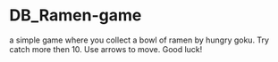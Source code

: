 # DB_Ramen-game

a simple game where you collect a bowl of ramen by hungry goku. Try catch more then 10. 
Use arrows to move. 
Good luck! 

